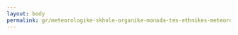 ```yaml
---
layout: body
permalink: gr/meteorologike-skhole-organike-monada-tes-ethnikes-meteorologikes-uperesias-emu/
---
```



